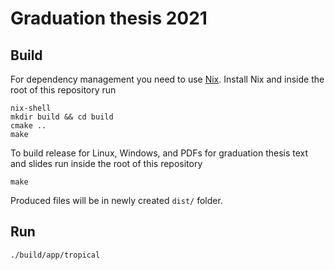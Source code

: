 # Graduation thesis 2021

## Build
For dependency management you need to use [Nix](https://nixos.org/download.html).
Install Nix and inside the root of this repository run

```
nix-shell
mkdir build && cd build
cmake ..
make

```

To build release for Linux, Windows, and PDFs for graduation thesis text and slides run inside the root of this repository

```
make
```
Produced files will be in newly created `dist/` folder.

## Run

```
./build/app/tropical
```
